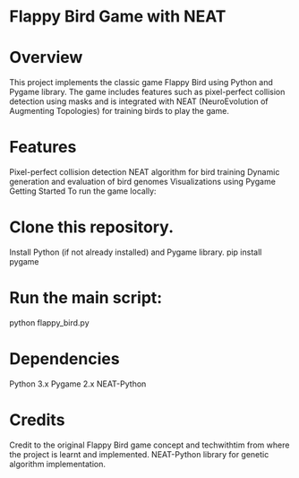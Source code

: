 # Flappy Bird Game with NEAT

# Overview
This project implements the classic game Flappy Bird using Python and Pygame library. The game includes features such as pixel-perfect collision detection using masks and is integrated with NEAT (NeuroEvolution of Augmenting Topologies) for training birds to play the game.

# Features
  Pixel-perfect collision detection
  NEAT algorithm for bird training
  Dynamic generation and evaluation of bird genomes
  Visualizations using Pygame
  Getting Started
  To run the game locally:

# Clone this repository.
Install Python (if not already installed) and Pygame library.
pip install pygame

# Run the main script:
python flappy_bird.py

# Dependencies
Python 3.x
Pygame 2.x
NEAT-Python

# Credits
Credit to the original Flappy Bird game concept and techwithtim from where the project is learnt and implemented.
NEAT-Python library for genetic algorithm implementation.
